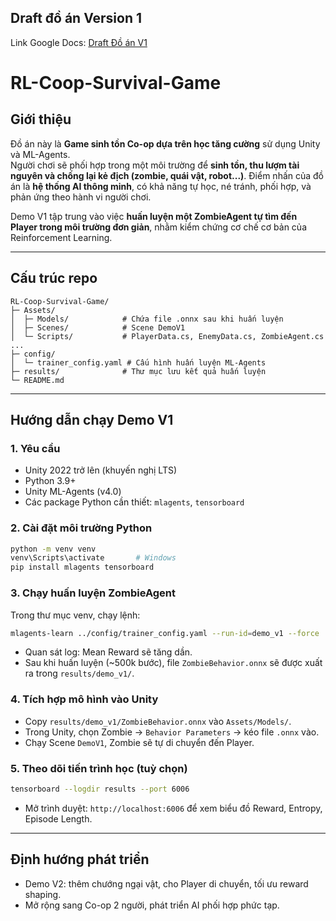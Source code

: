 ## Draft đồ án Version 1

Link Google Docs: [Draft Đồ án V1](https://docs.google.com/document/d/1xDEmi0crFSxgQDuGEasyYe1QRjx4Q0TTzJ_Zad5doS8/edit?usp=sharing)

# RL-Coop-Survival-Game

## Giới thiệu

Đồ án này là **Game sinh tồn Co-op dựa trên học tăng cường** sử dụng Unity và ML-Agents.  
Người chơi sẽ phối hợp trong một môi trường để **sinh tồn, thu lượm tài nguyên và chống lại kẻ địch (zombie, quái vật, robot...)**. Điểm nhấn của đồ án là **hệ thống AI thông minh**, có khả năng tự học, né tránh, phối hợp, và phản ứng theo hành vi người chơi.

Demo V1 tập trung vào việc **huấn luyện một ZombieAgent tự tìm đến Player trong môi trường đơn giản**, nhằm kiểm chứng cơ chế cơ bản của Reinforcement Learning.

---

## Cấu trúc repo

```
RL-Coop-Survival-Game/
├─ Assets/
│  ├─ Models/            # Chứa file .onnx sau khi huấn luyện
│  ├─ Scenes/            # Scene DemoV1
│  └─ Scripts/           # PlayerData.cs, EnemyData.cs, ZombieAgent.cs ...
├─ config/
│  └─ trainer_config.yaml # Cấu hình huấn luyện ML-Agents
├─ results/              # Thư mục lưu kết quả huấn luyện
└─ README.md
```

---

## Hướng dẫn chạy Demo V1

### 1. Yêu cầu

- Unity 2022 trở lên (khuyến nghị LTS)
- Python 3.9+
- Unity ML-Agents (v4.0)
- Các package Python cần thiết: `mlagents`, `tensorboard`

### 2. Cài đặt môi trường Python

```bash
python -m venv venv
venv\Scripts\activate       # Windows
pip install mlagents tensorboard
```

### 3. Chạy huấn luyện ZombieAgent

Trong thư mục venv, chạy lệnh:

```bash
mlagents-learn ../config/trainer_config.yaml --run-id=demo_v1 --force
```

- Quan sát log: Mean Reward sẽ tăng dần.
- Sau khi huấn luyện (~500k bước), file `ZombieBehavior.onnx` sẽ được xuất ra trong `results/demo_v1/`.

### 4. Tích hợp mô hình vào Unity

- Copy `results/demo_v1/ZombieBehavior.onnx` vào `Assets/Models/`.
- Trong Unity, chọn Zombie → `Behavior Parameters` → kéo file `.onnx` vào.
- Chạy Scene `DemoV1`, Zombie sẽ tự di chuyển đến Player.

### 5. Theo dõi tiến trình học (tuỳ chọn)

```bash
tensorboard --logdir results --port 6006
```

- Mở trình duyệt: `http://localhost:6006` để xem biểu đồ Reward, Entropy, Episode Length.

---

## Định hướng phát triển

- Demo V2: thêm chướng ngại vật, cho Player di chuyển, tối ưu reward shaping.
- Mở rộng sang Co-op 2 người, phát triển AI phối hợp phức tạp.
